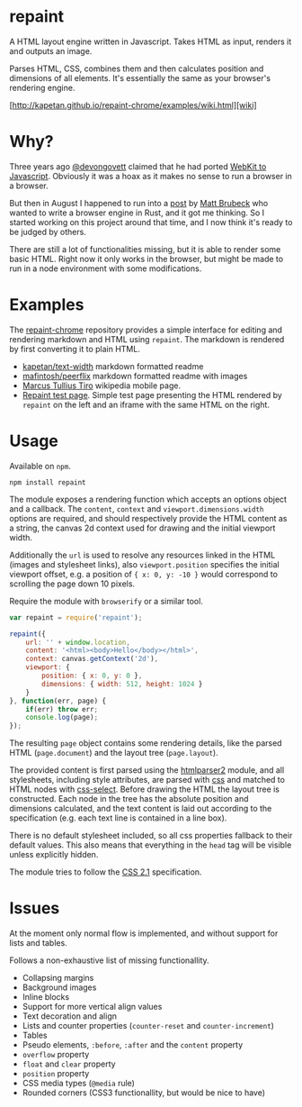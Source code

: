 # repaint

A HTML layout engine written in Javascript. Takes HTML as input, renders it and outputs an image.

Parses HTML, CSS, combines them and then calculates position and dimensions of all elements. It's essentially the same as your browser's rendering engine.

[http://kapetan.github.io/repaint-chrome/examples/wiki.html][wiki]

# Why?

Three years ago [@devongovett][govett] claimed that he had ported [WebKit to Javascript][wkjs]. Obviously it was a hoax as it makes no sense to run a browser in a browser.

But then in August I happened to run into a [post][toy] by [Matt Brubeck][brubeck] who wanted to write a browser engine in Rust, and it got me thinking. So I started working on this project around that time, and I now think it's ready to be judged by others.

There are still a lot of functionalities missing, but it is able to render some basic HTML. Right now it only works in the browser, but might be made to run in a node environment with some modifications.

# Examples

The [repaint-chrome][rc] repository provides a simple interface for editing and rendering markdown and HTML using `repaint`. The markdown is rendered by first converting it to plain HTML.

- [kapetan/text-width][tw] markdown formatted readme
- [mafintosh/peerflix][pf] markdown formatted readme with images
- [Marcus Tullius Tiro][wiki] wikipedia mobile page.
- [Repaint test page][test]. Simple test page presenting the HTML rendered by `repaint` on the left and an iframe with the same HTML on the right.

# Usage

Available on `npm`.

	npm install repaint

The module exposes a rendering function which accepts an options object and a callback. The `content`, `context` and `viewport.dimensions.width` options are required, and should respectively provide the HTML content as a string, the canvas 2d context used for drawing and the initial viewport width.

Additionally the `url` is used to resolve any resources linked in the HTML (images and stylesheet links), also `viewport.position` specifies the initial viewport offset, e.g. a position of `{ x: 0, y: -10 }` would correspond to scrolling the page down 10 pixels.

Require the module with `browserify` or a similar tool.

```javascript
var repaint = require('repaint');

repaint({
	url: '' + window.location,
	content: '<html><body>Hello</body></html>',
	context: canvas.getContext('2d'),
	viewport: {
		position: { x: 0, y: 0 },
		dimensions: { width: 512, height: 1024 }
	}
}, function(err, page) {
	if(err) throw err;
	console.log(page);
});
```

The resulting `page` object contains some rendering details, like the parsed HTML (`page.document`) and the layout tree (`page.layout`).

The provided content is first parsed using the [htmlparser2][htmlparser2] module, and all stylesheets, including style attributes, are parsed with [css][css] and matched to HTML nodes with [css-select][css-select]. Before drawing the HTML the layout tree is constructed. Each node in the tree has the absolute position and dimensions calculated, and the text content is laid out according to the specification (e.g. each text line is contained in a line box).

There is no default stylesheet included, so all css properties fallback to their default values. This also means that everything in the `head` tag will be visible unless explicitly hidden.

The module tries to follow the [CSS 2.1][css21] specification.

# Issues

At the moment only normal flow is implemented, and without support for lists and tables.

Follows a non-exhaustive list of missing functionallity.

- Collapsing margins
- Background images
- Inline blocks
- Support for more vertical align values
- Text decoration and align
- Lists and counter properties (`counter-reset` and `counter-increment`)
- Tables
- Pseudo elements, `:before`, `:after` and the `content` property
- `overflow` property
- `float` and `clear` property
- `position` property
- CSS media types (`@media` rule)
- Rounded corners (CSS3 functionallity, but would be nice to have)

[govett]: http://twitter.com/devongovett
[wkjs]: http://badassjs.com/post/20294238453/webkit-js-yes-it-has-finally-happened-browser
[toy]: http://limpet.net/mbrubeck/2014/08/08/toy-layout-engine-1.html
[brubeck]: http://limpet.net/mbrubeck
[rc]: https://github.com/kapetan/repaint-chrome
[test]: http://kapetan.github.io/repaint/dist/test/index.html
[css21]: http://www.w3.org/TR/2011/REC-CSS2-20110607
[htmlparser2]: https://github.com/fb55/htmlparser2
[css]: https://github.com/reworkcss/css
[css-select]: https://github.com/fb55/css-select

[tw]: http://kapetan.github.io/repaint-chrome/examples/text-width.html
[pf]: http://kapetan.github.io/repaint-chrome/examples/peerflix.html
[wiki]: http://kapetan.github.io/repaint-chrome/examples/wiki.html
